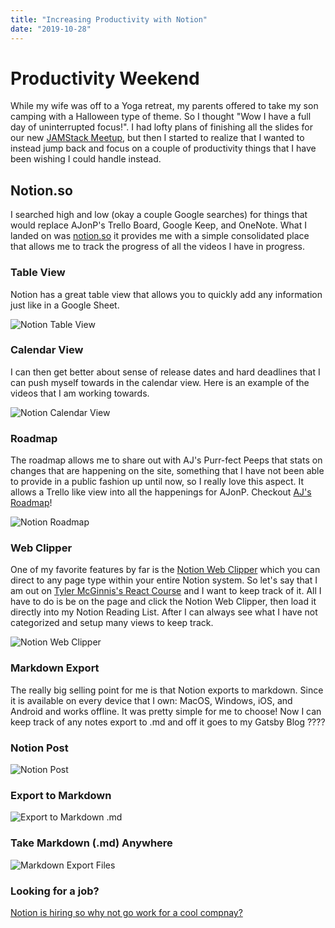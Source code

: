 ```yaml
---
title: "Increasing Productivity with Notion"
date: "2019-10-28"
---
```


# Productivity Weekend

While my wife was off to a Yoga retreat, my parents offered to take my son camping with a Halloween type of theme. So I thought "Wow I have a full day of uninterrupted focus!". I had lofty plans of finishing all the slides for our new [JAMStack Meetup](https://link.ajonp.com/jamstackgr), but then I started to realize that I wanted to instead jump back and focus on a couple of productivity things that I have been wishing I could handle instead.

## Notion.so[](https://codingcat.dev/blog/increasing-productivity-with-notion#notionso)

I searched high and low (okay a couple Google searches) for things that would replace AJonP's Trello Board, Google Keep, and OneNote. What I landed on was [notion.so](https://notion.so/) it provides me with a simple consolidated place that allows me to track the progress of all the videos I have in progress.

### Table View[](https://codingcat.dev/blog/increasing-productivity-with-notion#table-view)

Notion has a great table view that allows you to quickly add any information just like in a Google Sheet.

![Notion Table View](https://res.cloudinary.com/ajonp/image/upload/f_auto,q_auto/ajonp-ajonp-com/blog/productivity_wknd/Screen_Shot_2019-11-04_at_8.37.09_AM.png)

### Calendar View[](https://codingcat.dev/blog/increasing-productivity-with-notion#calendar-view)

I can then get better about sense of release dates and hard deadlines that I can push myself towards in the calendar view. Here is an example of the videos that I am working towards.

![Notion Calendar View](https://res.cloudinary.com/ajonp/image/upload/f_auto,q_auto/ajonp-ajonp-com/blog/productivity_wknd/Screen_Shot_2019-11-04_at_8.38.57_AM.png)

### Roadmap[](https://codingcat.dev/blog/increasing-productivity-with-notion#roadmap)

The roadmap allows me to share out with AJ's Purr-fect Peeps that stats on changes that are happening on the site, something that I have not been able to provide in a public fashion up until now, so I really love this aspect. It allows a Trello like view into all the happenings for AJonP. Checkout [AJ's Roadmap](https://link.ajonp.com/roadmap)!

![Notion Roadmap](https://res.cloudinary.com/ajonp/image/upload/f_auto,q_auto/ajonp-ajonp-com/blog/productivity_wknd/Screen_Shot_2019-11-04_at_8.39.17_AM.png)

### Web Clipper[](https://codingcat.dev/blog/increasing-productivity-with-notion#web-clipper)

One of my favorite features by far is the [Notion Web Clipper](https://chrome.google.com/webstore/detail/notion-web-clipper/knheggckgoiihginacbkhaalnibhilkk?hl=en) which you can direct to any page type within your entire Notion system. So let's say that I am out on [Tyler McGinnis's React Course](https://link.ajonp.com/tylermcginnis-react) and I want to keep track of it. All I have to do is be on the page and click the Notion Web Clipper, then load it directly into my Notion Reading List. After I can always see what I have not categorized and setup many views to keep track.

![Notion Web Clipper](https://res.cloudinary.com/ajonp/image/upload/f_auto,q_auto/ajonp-ajonp-com/blog/productivity_wknd/Screen_Shot_2019-11-04_at_8.46.27_AM.png)

### Markdown Export[](https://codingcat.dev/blog/increasing-productivity-with-notion#markdown-export)

The really big selling point for me is that Notion exports to markdown. Since it is available on every device that I own: MacOS, Windows, iOS, and Android and works offline. It was pretty simple for me to choose! Now I can keep track of any notes export to .md and off it goes to my Gatsby Blog ????

### Notion Post[](https://codingcat.dev/blog/increasing-productivity-with-notion#notion-post)

![Notion Post](https://res.cloudinary.com/ajonp/image/upload/f_auto,q_auto/ajonp-ajonp-com/blog/productivity_wknd/Screen_Shot_2019-11-04_at_8.48.03_AM.png)

### Export to Markdown[](https://codingcat.dev/blog/increasing-productivity-with-notion#export-to-markdown)

![Export to Markdown .md](https://res.cloudinary.com/ajonp/image/upload/f_auto,q_auto/ajonp-ajonp-com/blog/productivity_wknd/Screen_Shot_2019-11-04_at_8.48.16_AM.png)

### Take Markdown (.md) Anywhere

[](https://codingcat.dev/blog/increasing-productivity-with-notion#take-markdown-md-anywhere)

![Markdown Export Files](https://res.cloudinary.com/ajonp/image/upload/f_auto,q_auto/ajonp-ajonp-com/blog/productivity_wknd/Screen_Shot_2019-11-04_at_8.49.26_AM.png)

### Looking for a job?[](https://codingcat.dev/blog/increasing-productivity-with-notion#looking-for-a-job)

[Notion is hiring so why not go work for a cool compnay?](https://www.notion.so/Work-at-Notion-e7aeb157238a4603a2964b28c646f07f)
